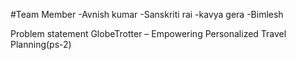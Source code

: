 #Team Member
-Avnish kumar
-Sanskriti rai
-kavya gera
-Bimlesh

Problem statement
 GlobeTrotter – Empowering Personalized Travel Planning(ps-2)